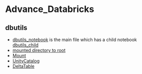 # Advance_Databricks

## dbutils 
- [dbutils_notebook](https://github.com/vaibhavgaur20/Advance_Databricks/blob/main/Intro-to-dbutils.ipynb) is the main file which has a child notebook [dbutils_child](https://github.com/vaibhavgaur20/Advance_Databricks/blob/main/child-notebook.ipynb)
- [mounted directory to root](https://github.com/vaibhavgaur20/Advance_Databricks/blob/main/04-Working%20with%20DBFS%20-%20Exercise.ipynb)
- [Mount](https://github.com/vaibhavgaur20/Advance_Databricks/blob/main/05-Mounting%20ADLS%20Gen2%20storage%20to%20DBFS%20-%20Exercise.ipynb)
- [UnityCatalog](https://github.com/vaibhavgaur20/Advance_Databricks/blob/main/07-Metastore%20Objects%20-%20Exercise.ipynb)
- [DeltaTable](https://github.com/vaibhavgaur20/Advance_Databricks/blob/main/08-Creating%20Delta%20Table%20-%20Exercise.ipynb)
